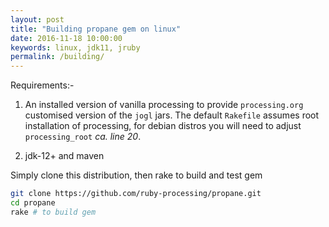 ```yaml
---
layout: post
title: "Building propane gem on linux"
date: 2016-11-18 10:00:00
keywords: linux, jdk11, jruby
permalink: /building/
---
```

Requirements:-

1. An installed version of vanilla processing to provide `processing.org` customised version of the `jogl` jars. The default `Rakefile` assumes root installation of processing, for debian distros you will need to adjust `processing_root` _ca. line 20_.

2. jdk-12+ and maven

Simply clone this distribution, then rake to build and test gem
```bash
git clone https://github.com/ruby-processing/propane.git
cd propane
rake # to build gem
```
